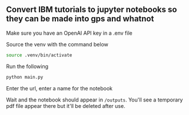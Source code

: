 ## Convert IBM tutorials to jupyter notebooks so they can be made into gps and whatnot

Make sure you have an OpenAI API key in a .env file

Source the venv with the command below

```bash
source .venv/bin/activate
```

Run the following

```bash
python main.py
```

Enter the url, enter a name for the notebook

Wait and the notebook should appear in `/outputs`. You'll see a temporary pdf file appear there but it'll be deleted after use.